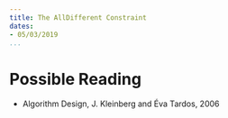 ```yaml
---
title: The AllDifferent Constraint
dates:
- 05/03/2019
...
```


# Possible Reading

- Algorithm Design, J. Kleinberg and Éva Tardos, 2006
